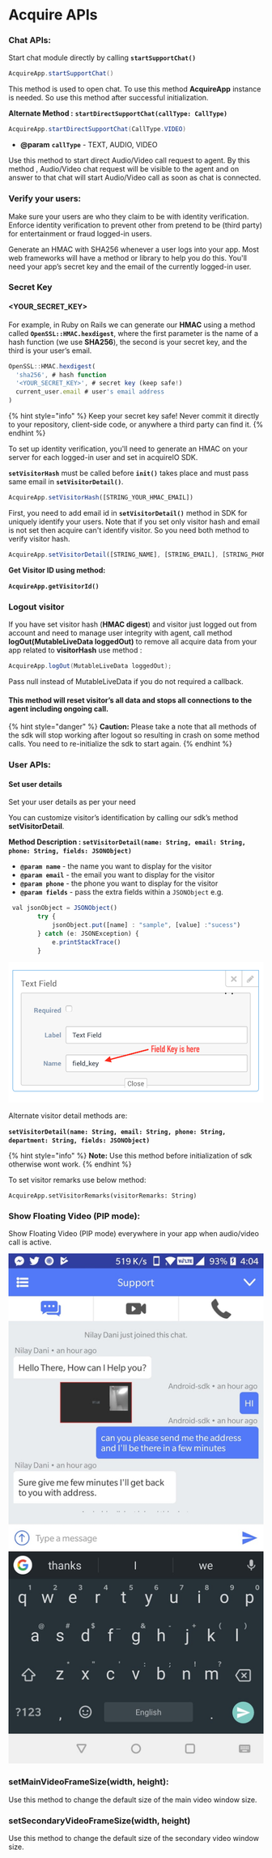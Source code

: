 # Acquire APIs

### Chat APIs:

Start chat module directly by calling **`startSupportChat()`**

```java
AcquireApp.startSupportChat()
```

This method is used to open chat. To use this method **AcquireApp** instance is needed. So use this method after successful initialization.

**Alternate Method :** **`startDirectSupportChat(callType: CallType)`**

```java
AcquireApp.startDirectSupportChat(CallType.VIDEO)
```

* **@param** **`callType`** - TEXT, AUDIO, VIDEO

Use this method to start direct Audio/Video call request to agent. By this method , Audio/Video chat request will be visible to the agent and on answer to that chat will start Audio/Video call as soon as chat is connected.

### Verify your users:

Make sure your users are who they claim to be with identity verification. Enforce identity verification to prevent other from pretend to be \(third party\) for entertainment or fraud logged-in users.

Generate an HMAC with SHA256 whenever a user logs into your app. Most web frameworks will have a method or library to help you do this. You'll need your app’s secret key and the email of the currently logged-in user.

### **Secret Key**

#### &lt;YOUR\_SECRET\_KEY&gt;

For example, in Ruby on Rails we can generate our **HMAC** using a method called **`OpenSSL::HMAC.hexdigest`**, where the first parameter is the name of a hash function \(we use **SHA256**\), the second is your secret key, and the third is your user’s email.

```javascript
OpenSSL::HMAC.hexdigest(
  'sha256', # hash function
  '<YOUR_SECRET_KEY>', # secret key (keep safe!)
  current_user.email # user's email address
)
```

{% hint style="info" %}
 Keep your secret key safe! Never commit it directly to your repository, client-side code, or anywhere a third party can find it.
{% endhint %}

To set up identity verification, you'll need to generate an HMAC on your server for each logged-in user and set in acquireIO SDK.

**`setVisitorHash`** must be called before **`init()`** takes place and must pass same email in **`setVisitorDetail()`**.

```javascript
AcquireApp.setVisitorHash([STRING_YOUR_HMAC_EMAIL])
```

First, you need to add email id in **`setVisitorDetail()`** method in SDK for uniquely identify your users. Note that if you set only visitor hash and email is not set then acquire can't identify visitor. So you need both method to verify visitor hash.

```javascript
AcquireApp.setVisitorDetail([STRING_NAME], [STRING_EMAIL], [STRING_PHONE_NUMBER], [STRING_DEPARTMENT])
```

**Get Visitor ID using method:**

**`AcquireApp.getVisitorId()`**

### **Logout visitor**

If you have set visitor hash \(**HMAC digest**\) and visitor just logged out from account and need to manage user integrity with agent, call method **logOut\(**MutableLiveData loggedOut**\)** to remove all acquire data from your app related to **visitorHash** use method :

```java
AcquireApp.logOut(MutableLiveData loggedOut);
```

Pass null instead of MutableLiveData if you do not required a callback.

#### This method will reset visitor’s all data and stops all connections to the agent including ongoing call.

{% hint style="danger" %}
**Caution:** Please take a note that all methods of the sdk will stop working after logout so resulting in crash on some method calls. You need to re-initialize the sdk to start again.
{% endhint %}

### User APIs:

#### Set user details

Set your user details as per your need 

You can customize visitor’s identification by calling our sdk’s method **setVisitorDetail**.

**Method Description : `setVisitorDetail(name: String, email: String, phone: String, fields: JSONObject)`**

* **`@param name`** - the name you want to display for the visitor
* **`@param email`** - the email you want to display for the visitor
* **`@param phone`**  - the phone you want to display for the visitor
* **`@param fields`**  - pass the extra fields within a `JSONObject` e.g.

```javascript
 val jsonObject = JSONObject()
        try {
            jsonObject.put([name] : "sample", [value] :"sucess")
        } catch (e: JSONException) {
            e.printStackTrace()
        }
```

![Use the field\_key to pass in the JSONObject.](../.gitbook/assets/image%20%284%29.png)

Alternate visitor detail methods are:

**`setVisitorDetail(name: String, email: String, phone: String, department: String, fields: JSONObject)`**

{% hint style="info" %}
**Note:** Use this method before initialization of sdk otherwise wont work.
{% endhint %}

To set visitor remarks use below method:

```text
AcquireApp.setVisitorRemarks(visitorRemarks: String)
```

### Show Floating Video \(PIP mode\):

Show Floating Video \(PIP mode\) everywhere in your app when audio/video call is active.

![](../.gitbook/assets/api-explore.jpg)

### setMainVideoFrameSize\(width, height\):

Use this method to change the default size of the main video window size.

### setSecondaryVideoFrameSize\(width, height\)

Use this method to change the default size of the secondary video window size.



